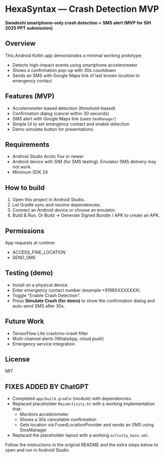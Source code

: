 # HexaSyntax — Crash Detection MVP

**Swadeshi smartphone-only crash detection + SMS alert (MVP for SIH 2025 PPT submission)**

## Overview
This Android Kotlin app demonstrates a minimal working prototype:
- Detects high-impact events using smartphone accelerometer
- Shows a confirmation pop-up with 30s countdown
- Sends an SMS with Google Maps link of last known location to emergency contact

## Features (MVP)
- Accelerometer-based detection (threshold-based)
- Confirmation dialog (cancel within 30 seconds)
- SMS alert with Google Maps link (uses `SmsManager`)
- Simple UI to set emergency contact and enable detection
- Demo simulate button for presentations

## Requirements
- Android Studio Arctic Fox or newer
- Android device with SIM (for SMS testing). Emulator SMS delivery may not work.
- Minimum SDK 24

## How to build
1. Open this project in Android Studio.
2. Let Gradle sync and resolve dependencies.
3. Connect an Android device or choose an emulator.
4. Build & Run. Or Build -> Generate Signed Bundle / APK to create an APK.

## Permissions
App requests at runtime:
- ACCESS_FINE_LOCATION
- SEND_SMS

## Testing (demo)
- Install on a physical device.
- Enter emergency contact number (example +9198XXXXXXXX).
- Toggle "Enable Crash Detection".
- Press **Simulate Crash (for demo)** to show the confirmation dialog and auto-send SMS after 30s.

## Future Work
- TensorFlow Lite crash/no-crash filter
- Multi-channel alerts (WhatsApp, cloud push)
- Emergency service integration

## License
MIT

## FIXES ADDED BY ChatGPT
- Completed `app/build.gradle` (module) with dependencies.
- Replaced placeholder `MainActivity.kt` with a working implementation that:
  - Monitors accelerometer
  - Shows a 30s cancelable confirmation
  - Gets location via FusedLocationProvider and sends an SMS using SmsManager
- Replaced the placeholder layout with a working `activity_main.xml`.

Follow the instructions in the original README and the extra steps below to open and run in Android Studio.
